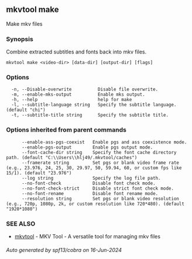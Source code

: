 ## mkvtool make

Make mkv files

### Synopsis

Combine extracted subtitles and fonts back into mkv files.

```
mkvtool make <video-dir> [data-dir] [output-dir] [flags]
```

### Options

```
  -n, --Disable-overwrite          Disable file overwrite.
  -m, --enable-mks-output          Enable mks output.
  -h, --help                       help for make
  -l, --subtitle-language string   Specify the subtitle language. (default "chi")
  -t, --subtitle-title string      Specify the subtitle title.
```

### Options inherited from parent commands

```
      --enable-ass-pgs-coexist   Enable pgs and ass coexistence mode.
      --enable-pgs-output        Enable pgs output mode.
      --font-cache-dir string    Specify the font cache directory path. (default "C:\\Users\\hlj49/.mkvtool/caches")
      --framerate string         Set pgs or blank video frame rate (e.g., 23.976, 24, 25, 30, 29.97, 50, 59.94, 60, or custom fps like 15/1). (default "23.976")
      --log string               Specify the log file path.
      --no-font-check            Disable font check mode.
      --no-font-check-strict     Disable strict font check mode.
      --no-font-rename           Disable font rename mode.
      --resolution string        Set pgs or blank video resolution (e.g., 720p, 1080p, 2k, or custom resolution like 720*480). (default "1920*1080")
```

### SEE ALSO

* [mkvtool](mkvtool.md)	 - MKV Tool - A versatile tool for managing mkv files

###### Auto generated by spf13/cobra on 16-Jun-2024
